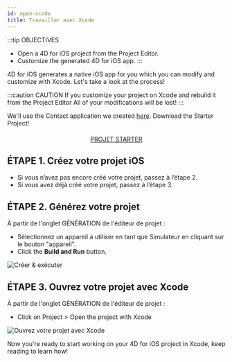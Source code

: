 ```yaml
---
id: open-xcode
title: Travailler avec Xcode
---
```


:::tip OBJECTIVES
* Open a 4D for iOS project from the Project Editor.
* Customize the generated 4D for iOS app. :::

4D for iOS generates a native iOS app for you which you can modify and customize with Xcode. Let's take a look at the process!

:::caution CAUTION If you customize your project on Xcode and rebuild it from the Project Editor All of your modifications will be lost! :::

We'll use the Contact application we created [here](contact-app.html). Download the Starter Project!

<div style="text-align: center; margin-top: 20px">
  <p spaces-before="0">
    <a class="button"
href="../assets/en/customize-with-xcode/ContactStarter.zip">PROJET STARTER</a>
  </p>
</div>

## ÉTAPE 1. Créez votre projet iOS

* Si vous n’avez pas encore créé votre projet, passez à l’étape 2.
* Si vous avez déjà créé votre projet, passez à l’étape 3.

## ÉTAPE 2. Générez votre projet

À partir de l'onglet GÉNÉRATION de l'éditeur de projet :

* Sélectionnez un appareil à utiliser en tant que Simulateur en cliquant sur le bouton "appareil".
* Click the **Build and Run** button.

![Créer & exécuter](assets/en/customize-with-xcode/build-and-run-4D-for-iOS.png)

## ÉTAPE 3. Ouvrez votre projet avec Xcode

À partir de l'onglet GÉNÉRATION de l'éditeur de projet :

* Click on Project > Open the project with Xcode

![Ouvrez votre projet avec Xcode](assets/en/customize-with-xcode/Open-your-project-Xcode-4D-for-iOS.png)

Now you're ready to start working on your 4D for iOS project in Xcode, keep reading to learn how!